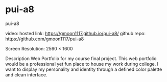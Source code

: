 # pui-a8
pui-a8

video:
hosted link: https://gmoon1117.github.io/pui-a8/
github repo: https://github.com/gmoon1117/pui-a8

Screen Resolution: 2560 × 1600

Description
Web Portfolio for my course final project. This web portfolio would be a professional yet fun place to house my work during college. I want to display my personality and identity through a defined color palette and clean interface.
